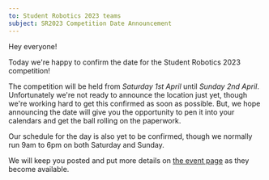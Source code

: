 ```yaml
---
to: Student Robotics 2023 teams
subject: SR2023 Competition Date Announcement
---
```


Hey everyone!

Today we're happy to confirm the date for the Student Robotics 2023 competition!

The competition will be held from *Saturday 1st April* until *Sunday 2nd April*. Unfortunately we're not ready to announce the location just yet, though we're working hard to get this confirmed as soon as possible. But, we hope announcing the date will give you the opportunity to pen it into your calendars and get the ball rolling on the paperwork.

Our schedule for the day is also yet to be confirmed, though we normally run 9am to 6pm on both Saturday and Sunday.

We will keep you posted and put more details on [the event page](https://studentrobotics.org/events/sr2023/competition/) as they become available.

